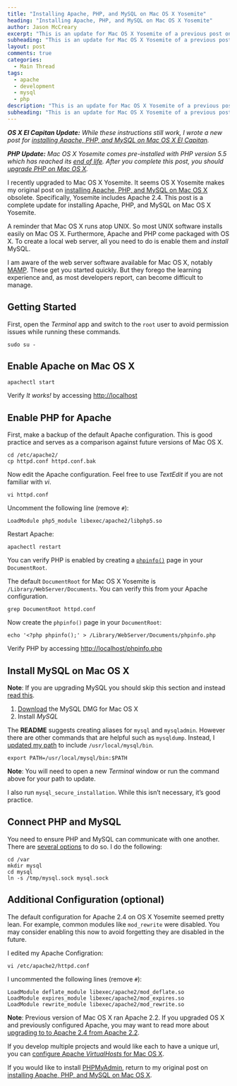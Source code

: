 ```yaml
---
title: "Installing Apache, PHP, and MySQL on Mac OS X Yosemite"
heading: "Installing Apache, PHP, and MySQL on Mac OS X Yosemite"
author: Jason McCreary
excerpt: "This is an update for Mac OS X Yosemite of a previous post on installing Apache, PHP, and MySQL for Mac OS X."
subheading: "This is an update for Mac OS X Yosemite of a previous post on installing Apache, PHP, and MySQL for Mac OS X."
layout: post
comments: true
categories:
  - Main Thread
tags:
  - apache
  - development
  - mysql
  - php
description: "This is an update for Mac OS X Yosemite of a previous post on installing Apache, PHP, and MySQL for Mac OS X."
subheading: "This is an update for Mac OS X Yosemite of a previous post on installing Apache, PHP, and MySQL for Mac OS X."
---
```

***OS X El Capitan Update:** While these instructions still work, I wrote a new post for [installing Apache, PHP, and MySQL on Mac OS X El Capitan](/2015/10/install-apache-php-mysql-mac-os-x-el-capitan/).*

***PHP Update:** Mac OS X Yosemite comes pre-installed with PHP version 5.5 which has reached its [end of life](http://php.net/supported-versions.php). After you complete this post, you should [upgrade PHP on Mac OS X](/2016/09/upgrade-php-mac-os-x/).*

I recently upgraded to Mac OS X Yosemite. It seems OS X Yosemite makes my original post on [installing Apache, PHP, and MySQL on Mac OS X](/2012/10/install-apache-php-mysql-mac-os-x/) obsolete. Specifically, Yosemite includes Apache 2.4. This post is a complete update for installing Apache, PHP, and MySQL on Mac OS X Yosemite.

A reminder that Mac OS X runs atop UNIX. So most UNIX software installs easily on Mac OS X. Furthermore, Apache and PHP come packaged with OS X. To create a local web server, all you need to do is enable them and *install* MySQL.

I am aware of the web server software available for Mac OS X, notably [MAMP][1]. These get you started quickly. But they forego the learning experience and, as most developers report, can become difficult to manage.

## Getting Started

First, open the *Terminal* app and switch to the `root` user to avoid permission issues while running these commands.

    sudo su -

## Enable Apache on Mac OS X

    apachectl start

Verify *It works!* by accessing <http://localhost>

## Enable PHP for Apache
First, make a backup of the default Apache configuration. This is good practice and serves as a comparison against future versions of Mac OS X.

    cd /etc/apache2/
    cp httpd.conf httpd.conf.bak

Now edit the Apache configuration. Feel free to use *TextEdit* if you are not familiar with *vi*.

    vi httpd.conf

Uncomment the following line (remove `#`):

    LoadModule php5_module libexec/apache2/libphp5.so

Restart Apache:

    apachectl restart

You can verify PHP is enabled by creating a [`phpinfo()`](http://php.net/manual/en/function.phpinfo.php) page in your `DocumentRoot`.

The default `DocumentRoot` for Mac OS X Yosemite is `/Library/WebServer/Documents`. You can verify this from your Apache configuration.

    grep DocumentRoot httpd.conf

Now create the `phpinfo()` page in your `DocumentRoot`:

    echo '<?php phpinfo();' > /Library/WebServer/Documents/phpinfo.php

Verify PHP by accessing <http://localhost/phpinfo.php>

## Install MySQL on Mac OS X

**Note**: If you are upgrading MySQL you should skip this section and instead [read this](http://coolestguidesontheplanet.com/upgrade-mysql-database-5-5-5-6-osx-10-8-mountan-lion/).

1.  [Download][2] the MySQL DMG for Mac OS X
2.  Install *MySQL*

The **README** suggests creating aliases for `mysql` and `mysqladmin`. However there are other commands that are helpful such as `mysqldump`. Instead, I [updated my path](http://superuser.com/questions/69130/where-does-path-get-set-in-os-x-10-6-snow-leopard) to include `/usr/local/mysql/bin`.

    export PATH=/usr/local/mysql/bin:$PATH

**Note**: You will need to open a new *Terminal* window or run the command above for your path to update.

I also run `mysql_secure_installation`. While this isn&rsquo;t necessary, it&rsquo;s good practice.

## Connect PHP and MySQL
You need to ensure PHP and MySQL can communicate with one another. There are [several options][3] to do so. I do the following:

    cd /var 
    mkdir mysql
    cd mysql
    ln -s /tmp/mysql.sock mysql.sock

## Additional Configuration (optional)
The default configuration for Apache 2.4 on OS X Yosemite seemed pretty lean. For example, common modules like `mod_rewrite` were disabled. You may consider enabling this now to avoid forgetting they are disabled in the future.

I edited my Apache Configration:

    vi /etc/apache2/httpd.conf

I uncommented the following lines (remove `#`):

    LoadModule deflate_module libexec/apache2/mod_deflate.so
    LoadModule expires_module libexec/apache2/mod_expires.so
    LoadModule rewrite_module libexec/apache2/mod_rewrite.so

**Note**: Previous version of Mac OS X ran Apache 2.2. If you upgraded OS X and previously configured Apache, you may want to read more about [upgrading to to Apache 2.4 from Apache 2.2](http://httpd.apache.org/docs/trunk/upgrading.html).

If you develop multiple projects and would like each to have a unique url, you can [configure Apache *VirtualHosts* for Mac OS X](/2014/11/configure-apache-virtualhost-mac-os-x/).

If you would like to install [PHPMyAdmin][4], return to my original post on [installing Apache, PHP, and MySQL on Mac OS X](/2012/10/install-apache-php-mysql-mac-os-x/).

 [1]: http://www.mamp.info/en/index.html "MAMP"
 [2]: http://dev.mysql.com/downloads/mysql/
 [3]: http://stackoverflow.com/questions/4219970/warning-mysql-connect-2002-no-such-file-or-directory-trying-to-connect-vi
 [4]: http://www.phpmyadmin.net/ "PHPMyAdmin"
